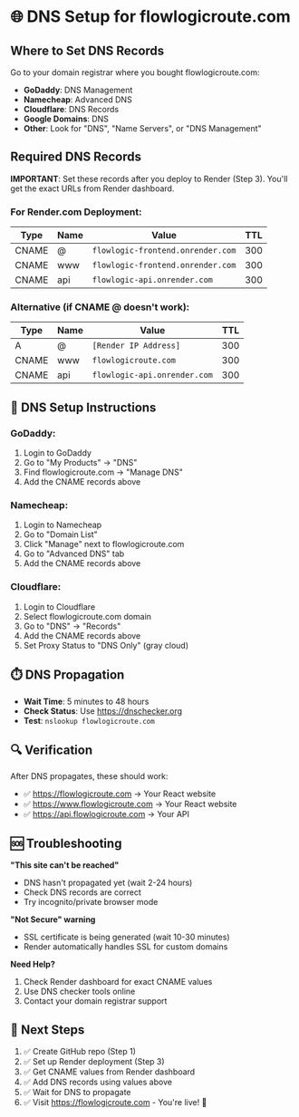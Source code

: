 # 🌐 DNS Setup for flowlogicroute.com

## Where to Set DNS Records

Go to your domain registrar where you bought flowlogicroute.com:
- **GoDaddy**: DNS Management
- **Namecheap**: Advanced DNS  
- **Cloudflare**: DNS Records
- **Google Domains**: DNS
- **Other**: Look for "DNS", "Name Servers", or "DNS Management"

## Required DNS Records

**IMPORTANT**: Set these records after you deploy to Render (Step 3). You'll get the exact URLs from Render dashboard.

### For Render.com Deployment:

| Type | Name | Value | TTL |
|------|------|-------|-----|
| CNAME | @ | `flowlogic-frontend.onrender.com` | 300 |
| CNAME | www | `flowlogic-frontend.onrender.com` | 300 |
| CNAME | api | `flowlogic-api.onrender.com` | 300 |

### Alternative (if CNAME @ doesn't work):

| Type | Name | Value | TTL |
|------|------|-------|-----|
| A | @ | `[Render IP Address]` | 300 |
| CNAME | www | `flowlogicroute.com` | 300 |
| CNAME | api | `flowlogic-api.onrender.com` | 300 |

## 📝 DNS Setup Instructions

### GoDaddy:
1. Login to GoDaddy
2. Go to "My Products" → "DNS"
3. Find flowlogicroute.com → "Manage DNS"
4. Add the CNAME records above

### Namecheap:
1. Login to Namecheap  
2. Go to "Domain List"
3. Click "Manage" next to flowlogicroute.com
4. Go to "Advanced DNS" tab
5. Add the CNAME records above

### Cloudflare:
1. Login to Cloudflare
2. Select flowlogicroute.com domain
3. Go to "DNS" → "Records"
4. Add the CNAME records above
5. Set Proxy Status to "DNS Only" (gray cloud)

## ⏱️ DNS Propagation

- **Wait Time**: 5 minutes to 48 hours
- **Check Status**: Use https://dnschecker.org
- **Test**: `nslookup flowlogicroute.com`

## 🔍 Verification

After DNS propagates, these should work:
- ✅ https://flowlogicroute.com → Your React website
- ✅ https://www.flowlogicroute.com → Your React website  
- ✅ https://api.flowlogicroute.com → Your API

## 🆘 Troubleshooting

**"This site can't be reached"**
- DNS hasn't propagated yet (wait 2-24 hours)
- Check DNS records are correct
- Try incognito/private browser mode

**"Not Secure" warning**
- SSL certificate is being generated (wait 10-30 minutes)
- Render automatically handles SSL for custom domains

**Need Help?**
1. Check Render dashboard for exact CNAME values
2. Use DNS checker tools online
3. Contact your domain registrar support

## 🎯 Next Steps

1. ✅ Create GitHub repo (Step 1)
2. ✅ Set up Render deployment (Step 3) 
3. ✅ Get CNAME values from Render dashboard
4. ✅ Add DNS records using values above
5. ✅ Wait for DNS to propagate
6. ✅ Visit https://flowlogicroute.com - You're live! 🚀